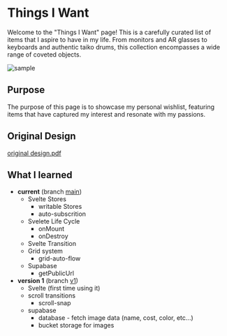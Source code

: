 # Things I Want

Welcome to the "Things I Want" page!
This is a carefully curated list of items that I aspire to have in my life.
From monitors and AR glasses to keyboards and authentic taiko drums, this collection encompasses a wide range of coveted objects.

![sample](./public/sample.gif)

## Purpose

The purpose of this page is to showcase my personal wishlist,
featuring items that have captured my interest and resonate with my passions.

## Original Design

[original design.pdf](./public/things-i-want.pdf)

## What I learned

- **current** (branch [main](https://github.com/rolemadelen/things-i-want/tree/main))
  - Svelte Stores
    - writable Stores
    - auto-subscrition
  - Svelete Life Cycle
    - onMount
    - onDestroy
  - Svelte Transition
  - Grid system
    - grid-auto-flow
  - Supabase
    - getPublicUrl
- **version 1** (branch [v1](https://github.com/rolemadelen/things-i-want/tree/v1))
  - Svelte (first time using it)
  - scroll transitions
    - scroll-snap
  - supabase
    - database - fetch image data (name, cost, color, etc...)
    - bucket storage for images
